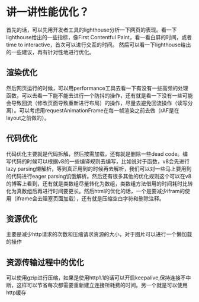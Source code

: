 # 讲一讲性能优化？

首先的话，可以先用开发者工具的lighthouse分析一下网页的表现。看一下lighthouse给出的一些指标，像First Contentful Paint，看一看白屏的时间，或者time to interactive，首次可以进行交互的时间。
然后可以看一下lighthouse给出的一些建议，再有针对性地进行优化。

## 渲染优化

然后网页运行的时候，可以用performance工具去看一下有没有一些高频的处理函数，可以去看一下能不能去进行一个防抖的操作，还有就是看一下没有一些可能会导致回流（修改页面导致重新进行布局）的操作，尽量去避免回流操作（读写分离）。可以考虑用requestAnimationFrame在每一帧渲染之前去做（rAF是在layout之前做的）。

## 代码优化

代码优化主要就是代码拆解，然后按需加载，还有就是删除一些dead code。编写代码的时候可以根据v8的一些编译规则去编写，比如说对于函数，v8会先进行lazy parsing懒解析，等到真正用到的时候再去解析，我们可以对一些马上要用到的代码进行eager parsing饥饿解析。然后还有很多其他的优化规则这个可以在v8的博客上看到，还有就是类数组尽量转化为数组，类数组方法借用的时间耗时比转化为真数组后再进行时间要更长。然后html的优化的话，一个是要减少ifram的使用（iframe会去阻塞页面加载），还有就是压缩空白字符和删除注释。

## 资源优化

主要是减少http请求的次数和压缩请求资源的大小，对于图片可以进行一个懒加载的操作

## 资源传输过程中的优化

可以使用gzip进行压缩，如果是使用http1.1的话可以开启keepalive,保持连接不中断，这样可以节省每次都需要重新建立连接所耗费的时间。另一个就是可以使用http缓存